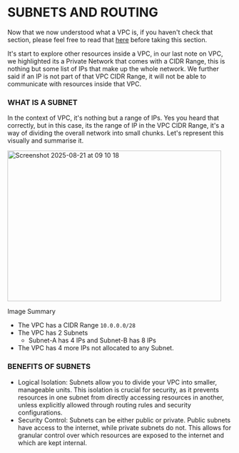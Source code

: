 # SUBNETS AND ROUTING
Now that we now understood what a VPC is, if you haven't check that section, please feel free to read
that [here](https://github.com/coredataengineers/CDE-BOOTCAMP/blob/main/09_aws_cloud/03-Virtual-Private-Cloud(VPC)/01-VPC-Overview.md) 
before taking this section.

It's start to explore other resources inside a VPC, in our last note on VPC, we highlighted its a Private Network
that comes with a CIDR Range, this is nothing but some list of IPs that make up the whole network. We
further said if an IP is not part of that VPC CIDR Range, it will not be able to communicate with 
resources inside that VPC.

### WHAT IS A SUBNET
In the context of VPC, it's nothing but a range of IPs. Yes you heard that correctly, but in this case, its
the range of IP in the VPC CIDR Range, it's a way of dividing the overall network into small chunks. Let's represent this visually and summarise it.

<img width="479" height="338" alt="Screenshot 2025-08-21 at 09 10 18" src="https://github.com/user-attachments/assets/c612ad95-7494-4a13-9012-dcdc230ee303" />

Image Summary
- The VPC has a CIDR Range `10.0.0.0/28`
- The VPC has 2 Subnets
  - Subnet-A has 4 IPs and Subnet-B has 8 IPs
- The VPC has 4 more IPs not allocated to any Subnet.

### BENEFITS OF SUBNETS
- Logical Isolation: Subnets allow you to divide your VPC into smaller, manageable units. This isolation is crucial for security, as it prevents resources in one subnet from directly accessing resources in another, unless explicitly allowed through routing rules and security configurations.
- Security Control: Subnets can be either public or private. Public subnets have access to the internet, while private subnets do not. This allows for granular control over which resources are exposed to the internet and which are kept internal.




